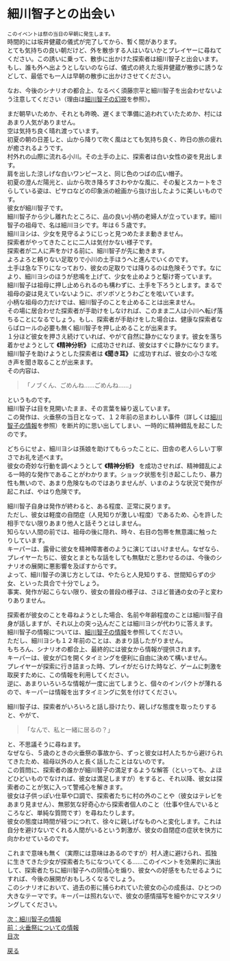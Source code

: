 # 細川智子との出会い  
  
`このイベントは祭の当日の早朝に発生します。`  
時間的には坂井健蔵の儀式が完了してから、暫く間があります。  
とても気持ちの良い朝だけど、外を散歩する人はいないかとプレイヤーに尋ねてください。この誘いに乗って、散歩に出かけた探索者は細川智子と出会います。  
もし、誰も外へ出ようとしないのならば、儀式の終えた坂井健蔵が散歩に誘うなどして、最低でも一人は早朝の散歩に出かけさせてください。  
  
なお、今後のシナリオの都合上、なるべく須藤宗平と細川智子を出会わせないよう注意してください（理由は[細川智子の幻視]()を参照）。  
  
まだ朝早いためか、それとも昨晩、遅くまで準備に追われていたためか、村にはあまり人気がありません。  
空は気持ち良く晴れ渡っています。  
初夏の朝の日差しと、山から降りて吹く風はとても気持ち良く、昨日の旅の疲れが癒されるようです。  
村外れの山際に流れる小川。その土手の上に、探索者は白い女性の姿を見出します。  
肩を出した涼しげな白いワンピースと、同じ色のつばの広い帽子。  
初夏の澄んだ陽光と、山から吹き降ろすさわやかな風に、その髪とスカートをさらしている姿は、ピサロなどの印象派の絵画から抜け出したように美しいものです。  
彼女が細川智子です。  
細川智子から少し離れたところに、品の良い小柄の老婦人が立っています。細川智子の祖母で、名は細川ヨシです。年は６５歳です。  
細川ヨシは、少女を見守るようにじっと見つめたまま動きません。  
探索者がやってきたことに二人は気付かない様子です。  
探索者が二人に声をかける前に、細川智子が先に動きます。  
よろよろと頼りない足取りで小川の土手ほうへと進んでいくのです。  
土手は急な下りになっており、彼女の足取りでは降りるのは危険そうです。なにより、細川ヨシのほうが悲鳴を上げて、少女を止めようと駆け寄っています。  
細川智子は祖母に押し止められるのも構わずに、土手を下ろうとします。まるで祖母の姿は見えていないように、ボソボソとうわごとを呟いています。  
小柄な祖母の力だけでは、細川智子のことを止めることは出来ません。  
その場に居合わせた探索者が手助けをしなければ、このまま二人は小川へ転げ落ちることになるでしょう。もし、探索者が手助けをした場合は、健康な探索者ならばロールの必要も無く細川智子を押し止めることが出来ます。  
１分ほど彼女を押さえ続けていれば、やがて自然に静かになります。彼女を落ち着かせようとして **《精神分析》** に成功させれば、彼女はすぐに静かになります。  
細川智子を助けようとした探索者は **《聞き耳》** に成功すれば、彼女の小さな呟き声を聞き取ることが出来ます。  
その内容は、  
>「ノブくん、ごめんね……ごめんね……」  

というものです。  
細川智子は目を見開いたまま、その言葉を繰り返しています。  
この発作は、火垂祭の当日となって、１２年前の忌まわしい事件（詳しくは[細川智子の情報]()を参照）を断片的に思い出してしまい、一時的に精神錯乱を起こしたのです。  
  
どちらにせよ、細川ヨシは孫娘を助けてもらったことに、田舎の老人らしい丁寧さでお礼を述べます。  
彼女の奇妙な行動を調べようとして **《精神分析》** を成功させれば、精神錯乱による一時的な発作であることがわかります。ショック状態を引き起こしたり、暴力性も無いので、あまり危険なものではありませんが、いまのような状況で発作が起これば、やはり危険です。  
  
細川智子自身は発作が終わると、ある程度、正常に戻ります。  
ただし、彼女は軽度の自閉症（人見知りが激しい程度）であるため、心を許した相手でない限りあまり他人と話そうとはしません。  
知らない人間の前では、祖母の後に隠れ、時々、右目の包帯を無意識に触ったりしています。  
キーパーは、露骨に彼女を精神障害者のように演じてはいけません。なぜなら、プレイヤーたちに、彼女とまともな話をしても無駄だと思わせるのは、今後のシナリオの展開に悪影響を及ぼすからです。  
よって、細川智子の演じ方としては、やたらと人見知りする、世間知らずの少女、といった具合で十分でしょう。  
事実、発作が起こらない限り、彼女の普段の様子は、さほど普通の女の子と変わりありません。  
  
探索者が彼女のことを尋ねようとした場合、名前や年齢程度のことは細川智子自身が話しますが、それ以上の突っ込んだことは細川ヨシが代わりに答えます。  
細川智子の情報については、[細川智子の情報]()を参照してください。  
ただし、細川ヨシも１２年前のことは、あまり話したがりません。  
もちろん、シナリオの都合上、最終的には彼女から情報が提供されます。  
キーパーは、彼女が口を開くタイミングを便利に自由に決めて構いません。  
プレイヤーが探索に行き詰まった時、プレイがだらけた時など、ゲームに刺激を取戻すために、この情報を利用してください。  
逆に、あまりいろいろな情報が一度に出てしまうと、個々のインパクトが薄れるので、キーパーは情報を出すタイミングに気を付けてください。  
  
細川智子は、探索者がいろいろと話し掛けたり、親しげな態度を取ったりすると、やがて、  
>「なんで、私と一緒に居るの？」  

と、不思議そうに尋ねます。  
なぜなら、５歳のときの火垂祭の事故から、ずっと彼女は村人たちから避けられてきたため、祖母以外の人と長く話したことはないのです。  
この質問に、探索者の誰かが細川智子の満足するような解答（といっても、よほどひどいものでなければ、彼女は満足しますが）をすると、それ以降、彼女は探索者のことが気に入って警戒心を解きます。  
彼女は子供っぽい仕草や口調で、探索者たちに村の外のことや（彼女はテレビをあまり見ません）、無邪気な好奇心から探索者個人のこと（仕事や住んでいるところなど、単純な質問です）を尋ねたりします。  
彼女の態度は時間が経つにつれて、徐々に親しげなものへと変化します。これは自分を避けないでくれる人間がいるという刺激が、彼女の自閉症の症状を快方に向かわせているのです。  
  
これまで意味も無く（実際には意味はあるのですが）村人達に避けられ、孤独に生きてきた少女が探索者たちになついてくる……このイベントを効果的に演出して、探索者たちに細川智子への同情心を煽り、彼女への好感をもたせるようにすれば、今後の展開がおもしろくなるでしょう。  
このシナリオにおいて、過去の影に捕らわれていた彼女の心の成長は、ひとつの大きなテーマです。キーパーは照れないで、彼女の感情描写を細やかにマスタリングしてください。  

[次：細川智子の情報](019_細川智子との出会い.md)  
[前：火垂祭についての情報](017_火垂祭についての情報.md)  
[目次](004_シナリオ目次.md)  

<a href="javascript:history.back()">戻る</a>  